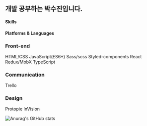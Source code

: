 <h2>
  개발 공부하는 박수진입니다.
</h2>

#### Skills
#### Platforms & Languages
<p>
<h3>Front-end </h3>
HTML/CSS
JavaScript(ES6+)
Sass/scss
Styled-components
React
Redux/MobX
TypeScript


<h3>Communication</h3>
Trello

<h3>Design</h3>
Protopie
InVision
</p>
<p>
  
</p>
<p>
 
</p>



![Anurag's GitHub stats](https://github-readme-stats.vercel.app/api?username=parksuja&show_icons=true&theme=radical)


